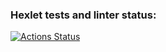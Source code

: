 ### Hexlet tests and linter status:
[![Actions Status](https://github.com/michaelkutuzov/js-react-developer-project-12/actions/workflows/hexlet-check.yml/badge.svg)](https://github.com/michaelkutuzov/js-react-developer-project-12/actions)